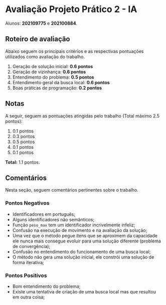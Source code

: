 # Avaliação Projeto Prático 2 - IA
Alunos: **202109775** e **202100884**.

## Roteiro de avaliação

Abaixo seguem os principais critérios e as respectivas pontuações utilizados como avaliação do trabalho.

1. Geração de solução inicial: **0.6 pontos**
2. Geração de vizinhança: **0.6 pontos**
3. Entendimento do problema: **0.5 pontos**
4. Entendimento geral da busca local: **0.6 pontos**
5. Boas práticas de programação: **0.2 pontos**

## Notas

A seguir, seguem as pontuações atingidas pelo trabalho (Total máximo 2.5 pontos): 

1. 0.1 pontos
2. 0.3 pontos
3. 0.5 pontos
4. 0.1 pontos
5. 0.1 pontos

**Total:** 1.1 pontos.

## Comentários

Nesta seção, seguem comentários pertinentes sobre o trabalho.

### Pontos Negativos
- Identificadores em português;
- Alguns identificadores não semânticos;
- Função `peso_max` tem um identificador incrivelmente infeliz;
- Confusão na execução de movimento e na avaliação da solução;
- Uma vez que o método pegue itens que se aproximem da capacidade ele nunca mais consegue evoluir para uma solução diferente (problema de convergência);
- Confusão no entendimento do funcionamento de uma busca local;
- O método não gera uma solução inicial, ele constrói uma solução de forma iterativa;

### Pontos Positivos
- Bom entendimento do problema;
- Existe uma tentativa de criação de uma busca local mas que resultou em outra coisa;